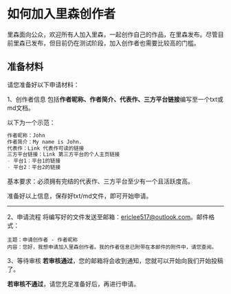 # 如何加入里森创作者
里森面向公众，欢迎所有人加入里森，一起创作自己的作品，在里森发布。尽管目前里森已发布，但目前仍在测试阶段，加入创作者也需要比较高的门槛。

## 准备材料
请您准备好以下申请材料：

1、创作者信息
包括**作者昵称、作者简介、代表作、三方平台链接**编写至一个txt或md文档。

以下为一个示范：

```markdown
作者昵称：John
作者简介：My name is John.
代表作：Link 代表作可读的链接
三方平台链接：Link 第三方平台的个人主页链接
- 平台1：平台1的链接
- 平台2：平台2的链接
```

基本要求：必须拥有完结的代表作、三方平台至少有一个且活跃度高。

准备好以上信息，保存好txt/md文件，即可开始申请。
<hr>

2、申请流程
将编写好的文件发送至邮箱：ericlee517@outlook.com。邮件格式：

```
主题：申请创作者 - 作者昵称
内容：您好，我想申请加入里森创作者。我的作者信息已附带在本邮件的附件中，请您查阅。
```

3、等待审核
**若审核通过**，您的邮箱将会收到通知，您就可以开始向我们开始投稿了。

**若审核不通过**，请您充足准备好后，再进行申请。
